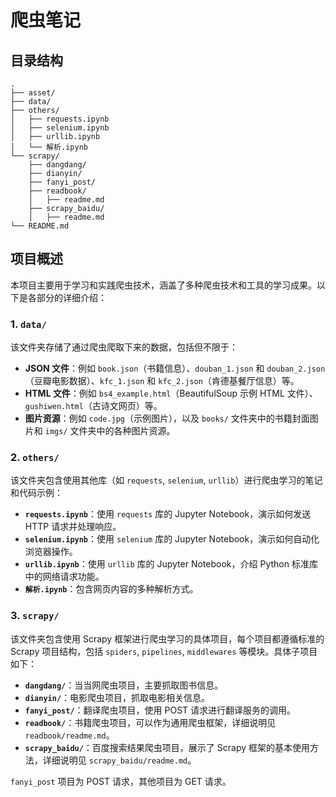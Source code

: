# 爬虫笔记

## 目录结构
```
.
├── asset/
├── data/
├── others/
│   ├── requests.ipynb
│   ├── selenium.ipynb
│   ├── urllib.ipynb
│   └── 解析.ipynb
└── scrapy/
    ├── dangdang/
    ├── dianyin/
    ├── fanyi_post/
    ├── readbook/
    │   ├── readme.md
    ├── scrapy_baidu/
    │   ├── readme.md
└── README.md
```

## 项目概述

本项目主要用于学习和实践爬虫技术，涵盖了多种爬虫技术和工具的学习成果。以下是各部分的详细介绍：

### 1. `data/`
该文件夹存储了通过爬虫爬取下来的数据，包括但不限于：
- **JSON 文件**：例如 `book.json`（书籍信息）、`douban_1.json` 和 `douban_2.json`（豆瓣电影数据）、`kfc_1.json` 和 `kfc_2.json`（肯德基餐厅信息）等。
- **HTML 文件**：例如 `bs4_example.html`（BeautifulSoup 示例 HTML 文件）、`gushiwen.html`（古诗文网页）等。
- **图片资源**：例如 `code.jpg`（示例图片），以及 `books/` 文件夹中的书籍封面图片和 `imgs/` 文件夹中的各种图片资源。

### 2. `others/` 
该文件夹包含使用其他库（如 `requests`, `selenium`, `urllib`）进行爬虫学习的笔记和代码示例：
- **`requests.ipynb`**：使用 `requests` 库的 Jupyter Notebook，演示如何发送 HTTP 请求并处理响应。
- **`selenium.ipynb`**：使用 `selenium` 库的 Jupyter Notebook，演示如何自动化浏览器操作。
- **`urllib.ipynb`**：使用 `urllib` 库的 Jupyter Notebook，介绍 Python 标准库中的网络请求功能。
- **`解析.ipynb`**：包含网页内容的多种解析方式。

### 3. `scrapy/`
该文件夹包含使用 Scrapy 框架进行爬虫学习的具体项目，每个项目都遵循标准的 Scrapy 项目结构，包括 `spiders`, `pipelines`, `middlewares` 等模块。具体子项目如下：
- **`dangdang/`**：当当网爬虫项目，主要抓取图书信息。
- **`dianyin/`**：电影爬虫项目，抓取电影相关信息。
- **`fanyi_post/`**：翻译爬虫项目，使用 POST 请求进行翻译服务的调用。
- **`readbook/`**：书籍爬虫项目，可以作为通用爬虫框架，详细说明见 `readbook/readme.md`。
- **`scrapy_baidu/`**：百度搜索结果爬虫项目，展示了 Scrapy 框架的基本使用方法，详细说明见 `scrapy_baidu/readme.md`。

`fanyi_post` 项目为 POST 请求，其他项目为 GET 请求。

